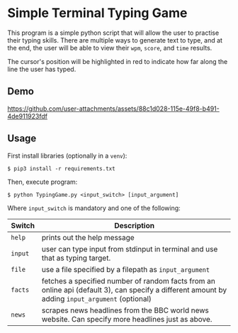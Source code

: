 # Simple Terminal Typing Game

This program is a simple python script that will allow the user to practise their
typing skills. There are multiple ways to generate text to type, and at the end,
the user will be able to view their `wpm`, `score`, and `time` results.

The cursor's position will be highlighted in red to indicate how far along the
line the user has typed.

## Demo

https://github.com/user-attachments/assets/88c1d028-115e-49f8-b491-4de911923fdf

## Usage

First install libraries (optionally in a `venv`):

`$ pip3 install -r requirements.txt`

Then, execute program:

`$ python TypingGame.py <input_switch> [input_argument]`

Where `input_switch` is mandatory and one of the following:

| Switch  | Description                                                                                                                                     |
| ------- | ----------------------------------------------------------------------------------------------------------------------------------------------- |
| `help`  | prints out the help message                                                                                                                     |
| `input` | user can type input from stdinput in terminal and use that as typing target.                                                                    |
| `file`  | use a file specified by a filepath as `input_argument`                                                                                          |
| `facts` | fetches a specified number of random facts from an online api (default 3), can specify a different amount by adding `input_argument` (optional) |
| `news`  | scrapes news headlines from the BBC world news website. Can specify more headlines just as above.                                               |
